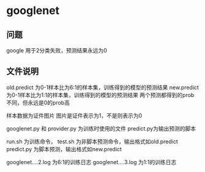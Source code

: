 # googlenet

## 问题
google 用于2分类失败，预测结果永远为0

## 文件说明
old.predict 为0-1样本比为6:1的样本集，训练得到的模型的预测结果
new.predict 为0-1样本比为1:1的样本集，训练得到的模型的预测结果
两个预测都得到的prob不同，但永远是0的prob高

样本数据为证件图片
图片是证件表示为1，不是则表示为0

googlenet.py 和 provider.py 为训练时使用的文件
predict.py为输出预测的脚本

run.sh 为训练命令，
test.sh 为非脚本预测命令，输出格式如old.predict
predict.py 为脚本预测，输出格式如new.predict

googlenet....2.log 为6:1的训练日志
googlenet....3.log 为1:1的训练日志

